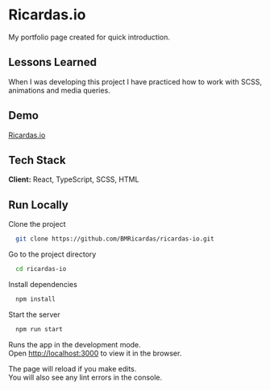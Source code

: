 # Ricardas.io

My portfolio page created for quick introduction.

## Lessons Learned

When I was developing this project I have practiced how to work with SCSS, animations and media queries.

## Demo

[Ricardas.io](https://ricardas.io)

## Tech Stack

**Client:** React, TypeScript, SCSS, HTML

## Run Locally

Clone the project

```bash
  git clone https://github.com/BMRicardas/ricardas-io.git
```

Go to the project directory

```bash
  cd ricardas-io
```

Install dependencies

```bash
  npm install
```

Start the server

```bash
  npm run start
```

Runs the app in the development mode.\
Open [http://localhost:3000](http://localhost:3000) to view it in the browser.

The page will reload if you make edits.\
You will also see any lint errors in the console.
